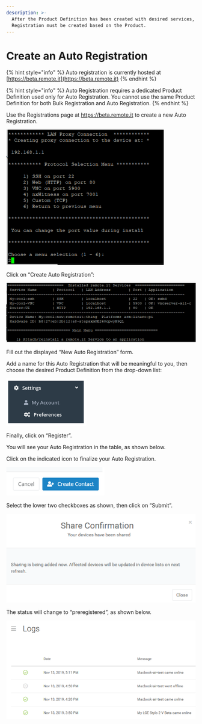 ```yaml
---
description: >-
  After the Product Definition has been created with desired services, an Auto
  Registration must be created based on the Product.
---
```


# Create an Auto Registration

{% hint style="info" %}
Auto registration is currently hosted at [https://beta.remote.it](https://beta.remote.it)
{% endhint %}

{% hint style="info" %}
Auto Registration requires a dedicated Product Definition used only for Auto Registration. You cannot use the same Product Definition for both Bulk Registration and Auto Registration.
{% endhint %}

Use the Registrations page at https://beta.remote.it to create a new Auto Registration.

![](../../.gitbook/assets/image%20%282%29.png)

Click on “Create Auto Registration”:

![](../../.gitbook/assets/image%20%28434%29.png)

Fill out the displayed “New Auto Registration” form. 

Add a name for this Auto Registration that will be meaningful to you, then choose the desired Product Definition from the drop-down list:

![](../../.gitbook/assets/image%20%28451%29.png)

Finally, click on “Register”.

You will see your Auto Registration in the table, as shown below.

Click on the indicated icon to finalize your Auto Registration.

![](../../.gitbook/assets/image%20%28224%29.png)

Select the lower two checkboxes as shown, then click on “Submit”. 

![](../../.gitbook/assets/image%20%28311%29.png)

The status will change to “preregistered”, as shown below.

![](../../.gitbook/assets/image%20%28403%29.png)

